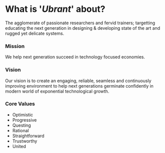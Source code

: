 # What is '*Ubrant*' about?
The agglomerate of passionate researchers and fervid trainers; targetting educating the next generation in designing & developing state of the art and rugged yet delicate systems.




### Mission
We help next generation succeed in technology focused economies.




### Vision
Our vision is to create an engaging, reliable, seamless and continuously improving environment to help next generations germinate confidently in modern world of exponential technological growth.




### Core Values
  - Optimistic
  - Progressive
  - Questing
  - Rational
  - Straightforward
  - Trustworthy
  - United

